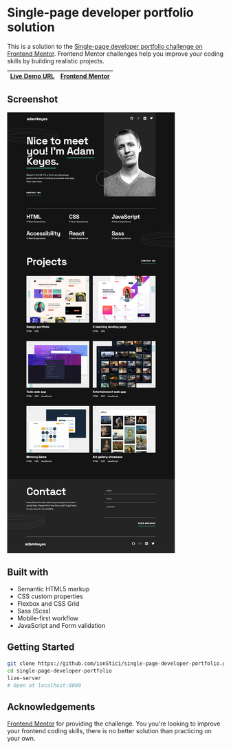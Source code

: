 # Single-page developer portfolio solution

This is a solution to the [Single-page developer portfolio challenge on Frontend Mentor](https://www.frontendmentor.io/challenges/singlepage-developer-portfolio-bBVj2ZPi-x). Frontend Mentor challenges help you improve your coding skills by building realistic projects.

| [Live Demo URL](https://ionstici.github.io/single-page-developer-portfolio) | [Frontend Mentor](https://www.frontendmentor.io/solutions/singlepage-developer-portfolio-fB2Sp740mw) |
| --------------------------------------------------------------------------- | ---------------------------------------------------------------------------------------------------- |

## Screenshot

![](./preview.png)

## Built with

- Semantic HTML5 markup
- CSS custom properties
- Flexbox and CSS Grid
- Sass (Scss)
- Mobile-first workflow
- JavaScript and Form validation

## Getting Started

```bash
git clone https://github.com/ionStici/single-page-developer-portfolio.git
cd single-page-developer-portfolio
live-server
# Open at localhost:8000
```

## Acknowledgements

[Frontend Mentor](https://www.frontendmentor.io) for providing the challenge. You you're looking to improve your frontend coding skills, there is no better solution than practicing on your own.
